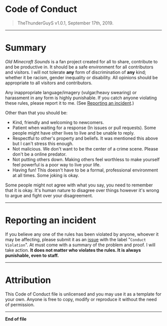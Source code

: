 # Code of Conduct
> TheThunderGuyS v1.0.1, September 17th, 2019.
**********************
# Summary
*Old Minecraft Sounds* is a fan project created for all to share, contribute to and be productive in. 
It should be a safe environment for all contributors and visitors. 
I will not tolerate **any** form of discrimination of **any** kind; whether it be racism, gender inequality or disability. 
All opinions should be appropriate to all visitors and contributors. 

Any inappropriate language/imagery (vulgar/heavy swearing) or harassment in any form is highly punishable.
If you catch anyone violating these rules, please report it to me. (See [Reporting an incident](CODE_OF_CONDUCT.md#reporting-an-incident).)

Other than that you should be:
- Kind, friendly and welcoming to newcomers.
- Patient when waiting for a response (In issues or pull requests). Some people might have other lives to live and be unable to reply.
- Respectful to other's property and beliefs. It was mentioned this above but I can't stress this enough.
- Not malicious. We don't want to be the center of a crime scene. Please don't be a online predator.
- Not putting others down. Making others feel worthless to make yourself feel powerful is a poor way to live your life.
- Having fun! This doesn't have to be a formal, professional environment at all times. Some joking is okay.

Some people might not agree with what you say, you need to remember that it is okay. 
It's human nature to disagree over things however it's wrong to argue and fight over your disagreement.
**********************
# Reporting an incident
If you believe any one of the rules has been violated by anyone, whoever it may be affecting, please submit it as an [issue](https://github.com/TheThunderGuyS/OldMinecraftSounds/issues/new) with the label "`Conduct Violation`".
At must come with a summary of the problem and proof. I will take action. 
**It does not matter who violates the rules. It is always punishable, even to staff.**
**********************
# Attribution
This Code of Conduct file is unlicensed and you may use it as a template for your own. Anyone is free to copy, modify or reproduce it without the need of permission.
**********************
**End of file**
